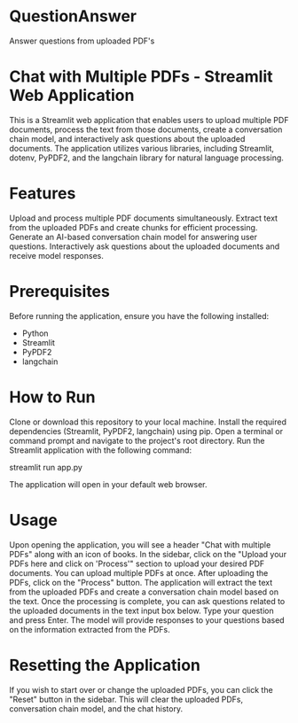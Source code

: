 # QuestionAnswer
Answer questions from uploaded PDF's
# Chat with Multiple PDFs - Streamlit Web Application

This is a Streamlit web application that enables users to upload multiple PDF documents, process the text from those documents, create a conversation chain model, and interactively ask questions about the uploaded documents. The application utilizes various libraries, including Streamlit, dotenv, PyPDF2, and the langchain library for natural language processing.

# Features
Upload and process multiple PDF documents simultaneously.
Extract text from the uploaded PDFs and create chunks for efficient processing.
Generate an AI-based conversation chain model for answering user questions.
Interactively ask questions about the uploaded documents and receive model responses.

# Prerequisites
Before running the application, ensure you have the following installed:

* Python
* Streamlit
* PyPDF2
* langchain

# How to Run
Clone or download this repository to your local machine.
Install the required dependencies (Streamlit, PyPDF2, langchain) using pip.
Open a terminal or command prompt and navigate to the project's root directory.
Run the Streamlit application with the following command:

streamlit run app.py

The application will open in your default web browser.

# Usage
Upon opening the application, you will see a header "Chat with multiple PDFs" along with an icon of books.
In the sidebar, click on the "Upload your PDFs here and click on 'Process'" section to upload your desired PDF documents. You can upload multiple PDFs at once.
After uploading the PDFs, click on the "Process" button. The application will extract the text from the uploaded PDFs and create a conversation chain model based on the text.
Once the processing is complete, you can ask questions related to the uploaded documents in the text input box below. Type your question and press Enter.
The model will provide responses to your questions based on the information extracted from the PDFs.

# Resetting the Application
If you wish to start over or change the uploaded PDFs, you can click the "Reset" button in the sidebar. This will clear the uploaded PDFs, conversation chain model, and the chat history.

